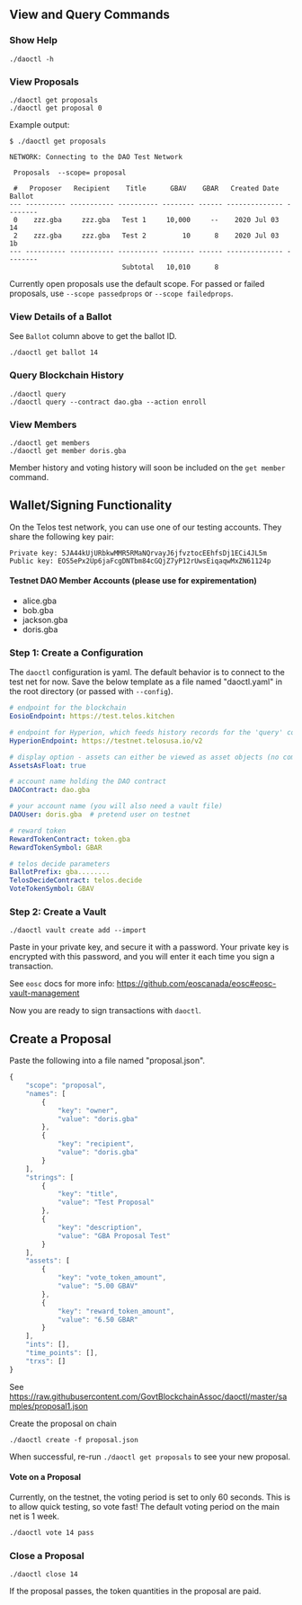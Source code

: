 
## View and Query Commands
### Show Help
```
./daoctl -h
```

### View Proposals
```
./daoctl get proposals
./daoctl get proposal 0
```

Example output: 
```
$ ./daoctl get proposals

NETWORK: Connecting to the DAO Test Network

 Proposals  --scope= proposal

 #   Proposer   Recipient    Title      GBAV    GBAR   Created Date   Ballot
--- ---------- ----------- ---------- -------- ------ -------------- --------
 0    zzz.gba     zzz.gba   Test 1     10,000     --    2020 Jul 03       14
 2    zzz.gba     zzz.gba   Test 2         10      8    2020 Jul 03       1b
--- ---------- ----------- ---------- -------- ------ -------------- --------
                            Subtotal   10,010      8
```
Currently open proposals use the default scope. For passed or failed proposals, use ```--scope passedprops``` or ```--scope failedprops```.

### View Details of a Ballot
See ```Ballot``` column above to get the ballot ID.
```
./daoctl get ballot 14
```

### Query Blockchain History
```
./daoctl query
./daoctl query --contract dao.gba --action enroll 
```
### View Members
```
./daoctl get members
./daoctl get member doris.gba  
```
Member history and voting history will soon be included on the ```get member``` command.

## Wallet/Signing Functionality
On the Telos test network, you can use one of our testing accounts. They share the following key pair: 
```
Private key: 5JA44kUjURbkwMMR5RMaNQrvayJ6jfvztocEEhfsDj1ECi4JL5m
Public key: EOS5ePx2Up6jaFcgDNTbm84cGQjZ7yP12rUwsEiqaqwMxZN61124p
```
#### Testnet DAO Member Accounts (please use for expirementation)
- alice.gba
- bob.gba
- jackson.gba
- doris.gba 

### Step 1: Create a Configuration
The ```daoctl``` configuration is yaml. The default behavior is to connect to the test net for now. Save the below template as a file named "daoctl.yaml" in the root directory (or passed with ```--config```). 
``` yaml
# endpoint for the blockchain
EosioEndpoint: https://test.telos.kitchen

# endpoint for Hyperion, which feeds history records for the 'query' command
HyperionEndpoint: https://testnet.telosusa.io/v2

# display option - assets can either be viewed as asset objects (no commas, with symbol) or just floats (commas, no symbol)
AssetsAsFloat: true

# account name holding the DAO contract
DAOContract: dao.gba

# your account name (you will also need a vault file)
DAOUser: doris.gba  # pretend user on testnet

# reward token
RewardTokenContract: token.gba
RewardTokenSymbol: GBAR

# telos decide parameters
BallotPrefix: gba........
TelosDecideContract: telos.decide
VoteTokenSymbol: GBAV
```

### Step 2: Create a Vault
```
./daoctl vault create add --import
```
Paste in your private key, and secure it with a password. Your private key is encrypted with this password, and you will enter it each time you sign a transaction.

See ```eosc``` docs for more info: https://github.com/eoscanada/eosc#eosc-vault-management

Now you are ready to sign transactions with ```daoctl```.

## Create a Proposal
Paste the following into a file named "proposal.json".
```javascript
{
    "scope": "proposal",
    "names": [
        {
            "key": "owner",
            "value": "doris.gba"
        },
        {
            "key": "recipient",
            "value": "doris.gba"
        }
    ],
    "strings": [
        {
            "key": "title",
            "value": "Test Proposal"
        },
        {
            "key": "description",
            "value": "GBA Proposal Test"
        }
    ],
    "assets": [
        {
            "key": "vote_token_amount",
            "value": "5.00 GBAV"
        },
        {
            "key": "reward_token_amount",
            "value": "6.50 GBAR"
        }
    ],
    "ints": [],
    "time_points": [],
    "trxs": []
}
```
See https://raw.githubusercontent.com/GovtBlockchainAssoc/daoctl/master/samples/proposal1.json

Create the proposal on chain
```
./daoctl create -f proposal.json
```
When successful, re-run ```./daoctl get proposals``` to see your new proposal.

#### Vote on a Proposal
Currently, on the testnet, the voting period is set to only 60 seconds.  This is to allow quick testing, so vote fast! The default voting period on the main net is 1 week.
``` bash
./daoctl vote 14 pass
```

### Close a Proposal
``` 
./daoctl close 14
```
If the proposal passes, the token quantities in the proposal are paid. 